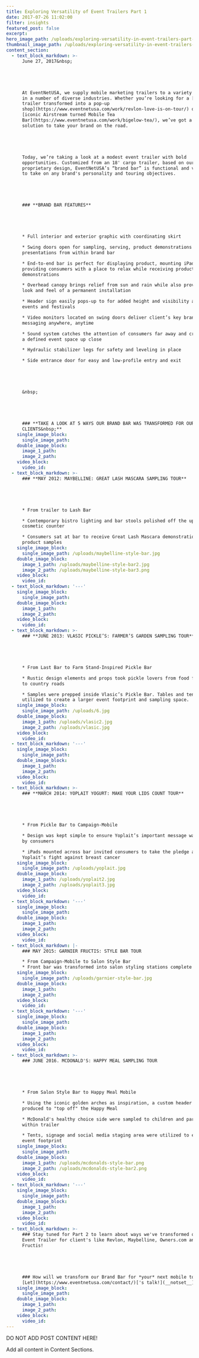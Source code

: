 ```yaml
---
title: Exploring Versatility of Event Trailers Part 1
date: 2017-07-26 11:02:00
filter: insights
featured_post: false
excerpt:
hero_image_path: /uploads/exploring-versatility-in-event-trailers-part-1-heroimage-2.png
thumbnail_image_path: /uploads/exploring-versatility-in-event-trailers-part-1-thumbnail.png
content_section:
  - text_block_markdown: >-
      June 27, 2017&nbsp;





      At EventNetUSA, we supply mobile marketing trailers to a variety of clients
      in a number of diverse industries. Whether you’re looking for a [53’
      trailer transformed into a pop-up
      shop](https://www.eventnetusa.com/work/revlon-love-is-on-tour/) or an
      [iconic Airstream turned Mobile Tea
      Bar](https://www.eventnetusa.com/work/bigelow-tea/), we’ve got a mobile
      solution to take your brand on the road.





      Today, we’re taking a look at a modest event trailer with bold
      opportunities. Customized from an 18' cargo trailer, based on our
      proprietary design, EventNetUSA’s “brand bar” is functional and versatile
      to take on any brand's personality and touring objectives.





      ### **BRAND BAR FEATURES**





      * Full interior and exterior graphic with coordinating skirt

      * Swing doors open for sampling, serving, product demonstrations and crowd
      presentations from within brand bar

      * End-to-end bar is perfect for displaying product, mounting iPads or
      providing consumers with a place to relax while receiving product
      demonstrations

      * Overhead canopy brings relief from sun and rain while also providing the
      look and feel of a permanent installation

      * Header sign easily pops-up to for added height and visibility at crowded
      events and festivals

      * Video monitors located on swing doors deliver client’s key brand
      messaging anywhere, anytime

      * Sound system catches the attention of consumers far away and creates
      a defined event space up close

      * Hydraulic stabilizer legs for safety and leveling in place

      * Side entrance door for easy and low-profile entry and exit





      &nbsp;





      ### **TAKE A LOOK AT 5 WAYS OUR BRAND BAR WAS TRANSFORMED FOR OUR
      CLIENTS&nbsp;**
    single_image_block:
      single_image_path:
    double_image_block:
      image_1_path:
      image_2_path:
    video_block:
      video_id:
  - text_block_markdown: >-
      ### **MAY 2012: MAYBELLINE: GREAT LASH MASCARA SAMPLING TOUR**





      * From trailer to Lash Bar

      * Contemporary bistro lighting and bar stools polished off the upscale
      cosmetic counter

      * Consumers sat at bar to receive Great Lash Mascara demonstrations and
      product samples
    single_image_block:
      single_image_path: /uploads/maybelline-style-bar.jpg
    double_image_block:
      image_1_path: /uploads/maybelline-style-bar2.jpg
      image_2_path: /uploads/maybelline-style-bar3.png
    video_block:
      video_id:
  - text_block_markdown: '---'
    single_image_block:
      single_image_path:
    double_image_block:
      image_1_path:
      image_2_path:
    video_block:
      video_id:
  - text_block_markdown: >-
      ### **JUNE 2013: VLASIC PICKLE’S: FARMER’S GARDEN SAMPLING TOUR**





      * From Last Bar to Farm Stand-Inspired Pickle Bar

      * Rustic design elements and props took pickle lovers from food festivals
      to country roads

      * Samples were prepped inside Vlasic’s Pickle Bar. Tables and tents were
      utilized to create a larger event footprint and sampling space.
    single_image_block:
      single_image_path: /uploads/6.jpg
    double_image_block:
      image_1_path: /uploads/vlasic2.jpg
      image_2_path: /uploads/vlasic.jpg
    video_block:
      video_id:
  - text_block_markdown: '---'
    single_image_block:
      single_image_path:
    double_image_block:
      image_1_path:
      image_2_path:
    video_block:
      video_id:
  - text_block_markdown: >-
      ### **MARCH 2014: YOPLAIT YOGURT: MAKE YOUR LIDS COUNT TOUR**





      * From Pickle Bar to Campaign-Mobile

      * Design was kept simple to ensure Yoplait’s important message was received
      by consumers

      * iPads mounted across bar invited consumers to take the pledge and join
      Yoplait’s fight against breast cancer
    single_image_block:
      single_image_path: /uploads/yoplait.jpg
    double_image_block:
      image_1_path: /uploads/yoplait2.jpg
      image_2_path: /uploads/yoplait3.jpg
    video_block:
      video_id:
  - text_block_markdown: '---'
    single_image_block:
      single_image_path:
    double_image_block:
      image_1_path:
      image_2_path:
    video_block:
      video_id:
  - text_block_markdown: |-
      ### MAY 2015: GARNIER FRUCTIS: STYLE BAR TOUR

      * From Campaign-Mobile to Salon Style Bar
      * Front bar was transformed into salon styling stations complete with swivel seating, mirrors and product/styling tool holders
    single_image_block:
      single_image_path: /uploads/garnier-style-bar.jpg
    double_image_block:
      image_1_path:
      image_2_path:
    video_block:
      video_id:
  - text_block_markdown: '---'
    single_image_block:
      single_image_path:
    double_image_block:
      image_1_path:
      image_2_path:
    video_block:
      video_id:
  - text_block_markdown: >-
      ### JUNE 2016. MCDONALD'S: HAPPY MEAL SAMPLING TOUR





      * From Salon Style Bar to Happy Meal Mobile

      * Using the iconic golden arches as inspiration, a custom header was
      produced to "top off" the Happy Meal

      * McDonald's healthy choice side were sampled to children and parents from
      within trailer

      * Tents, signage and social media staging area were utilized to expand the
      event footprint
    single_image_block:
      single_image_path:
    double_image_block:
      image_1_path: /uploads/mcdonalds-style-bar.png
      image_2_path: /uploads/mcdonalds-style-bar2.png
    video_block:
      video_id:
  - text_block_markdown: '---'
    single_image_block:
      single_image_path:
    double_image_block:
      image_1_path:
      image_2_path:
    video_block:
      video_id:
  - text_block_markdown: >-
      ### Stay tuned for Part 2 to learn about ways we've transformed our 53'
      Event Trailer for client's like Revlon, Maybelline, Owners.com and Garnier
      Fructis!





      ### How will we transform our Brand Bar for *your* next mobile tour?
      [Let](https://www.eventnetusa.com/contact/)['s talk!](__notset__)
    single_image_block:
      single_image_path:
    double_image_block:
      image_1_path:
      image_2_path:
    video_block:
      video_id:
---
```



DO NOT ADD POST CONTENT HERE!

Add all content in Content Sections.